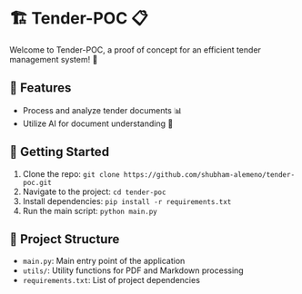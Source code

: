 # 🏗️ Tender-POC 📋

Welcome to Tender-POC, a proof of concept for an efficient tender management system! 🚀

## 🌟 Features

- Process and analyze tender documents 📊
- Utilize AI for document understanding 🤖

## 🚀 Getting Started

1. Clone the repo: `git clone https://github.com/shubham-alemeno/tender-poc.git`
2. Navigate to the project: `cd tender-poc`
3. Install dependencies: `pip install -r requirements.txt`
4. Run the main script: `python main.py`

## 📁 Project Structure

- `main.py`: Main entry point of the application
- `utils/`: Utility functions for PDF and Markdown processing
- `requirements.txt`: List of project dependencies